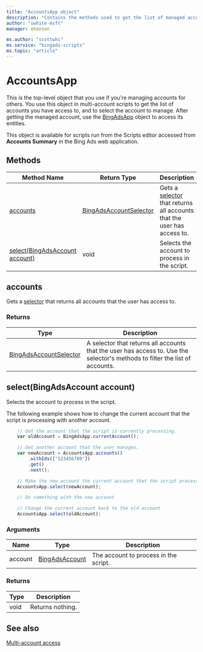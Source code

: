 ```yaml
---
title: "AccountsApp object"
description: "Contains the methods used to get the list of managed accounts you have access to, and to select the account to manage."
author: "swhite-msft"
manager: ehansen

ms.author: "scottwhi"
ms.service: "bingads-scripts"
ms.topic: "article"
---
```


# AccountsApp

This is the top-level object that you use if you're managing accounts for others. You use this object in multi-account scripts to get the list of accounts you have access to, and to select the account to manage. After getting the managed account, use the [BingAdsApp](BingAdsApp.md) object to access its entities.

This object is available for scripts run from the Scripts editor accessed from **Accounts Summary** in the Bing Ads web application.


## Methods

|Method Name|Return Type|Description|
|-|-|-
[accounts](#accounts)|[BingAdsAccountSelector](./BingAdsAccountSelector.md)|Gets a [selector](../concepts/selectors.md) that returns all accounts that the user has access to.
[select(BingAdsAccount account)](#select-bingadsaccount-account-)|void|Selects the account to process in the script.


## <a name="accounts"></a>accounts

Gets a [selector](../concepts/selectors.md) that returns all accounts that the user has access to. 

### Returns

|Type|Description|
|-|-
[BingAdsAccountSelector](./BingAdsAccountSelector.md)|A selector that returns all accounts that the user has access to. Use the selector's methods to filter the list of accounts.


## <a name="select-bingadsaccount-account-"></a>select(BingAdsAccount account)
Selects the account to process in the script.

The following example shows how to change the current account that the script is processing with another account.

```javascript
    // Get the account that the script is currently processing.
    var oldAccount = BingAdsApp.currentAccount();

    // Get another account that the user manages.
    var newAccount = AccountsApp.accounts()
        .withIds(["123456789"])
        .get()
        .next();

    // Make the new account the current account that the script processes.
    AccountsApp.select(newAccount);

    // Do something with the new account

    // Change the current account back to the old account
    AccountsApp.select(oldAccount);
```

### Arguments
|Name|Type|Description|
|-|-|-
account|[BingAdsAccount](./BingAdsAccount.md)|The account to process in the script.

### Returns
|Type|Description|
|-|-
void|Returns nothing.


## See also

[Multi-account access](../guides/multi-account-access.md)